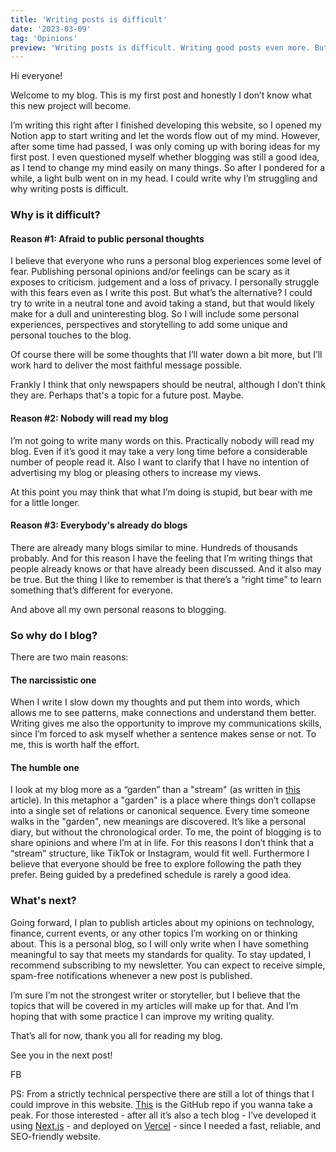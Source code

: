 ```yaml
---
title: 'Writing posts is difficult'
date: '2023-03-09'
tag: 'Opinions'
preview: 'Writing posts is difficult. Writing good posts even more. But is this effort wasted? It think it depends on you.'
---
```


Hi everyone!

Welcome to my blog. This is my first post and honestly I don’t know what this new project will become.

I’m writing this right after I finished developing this website, so I opened my Notion app to start writing and let the words flow out of my mind. However, after some time had passed, I was only coming up with boring ideas for my first post. I even questioned myself whether blogging was still a good idea, as I tend to change my mind easily on many things. So after I pondered for a while, a light bulb went on in my head. I could write why I’m struggling and why writing posts is difficult.

### Why is it difficult?

#### Reason #1: Afraid to public personal thoughts

I believe that everyone who runs a personal blog experiences some level of fear. Publishing personal opinions and/or feelings can be scary as it exposes to criticism. judgement and a loss of privacy. I personally struggle with this fears even as I write this post. But what’s the alternative? I could try to write in a neutral tone and avoid taking a stand, but that would likely make for a dull and uninteresting blog. So I will include some personal experiences, perspectives and storytelling to add some unique and personal touches to the blog.

Of course there will be some thoughts that I’ll water down a bit more, but I’ll work hard to deliver the most faithful message possible.

Frankly I think that only newspapers should be neutral, although I don’t think they are. Perhaps that's a topic for a future post. Maybe.

#### Reason #2: Nobody will read my blog

I’m not going to write many words on this. Practically nobody will read my blog. Even if it’s good it may take a very long time before a considerable number of people read it. Also I want to clarify that I have no intention of advertising my blog or pleasing others to increase my views.

At this point you may think that what I’m doing is stupid, but bear with me for a little longer.

#### Reason #3: Everybody's already do blogs

There are already many blogs similar to mine. Hundreds of thousands probably. And for this reason I have the feeling that I’m writing things that people already knows or that have already been discussed. And it also may be true. But the thing I like to remember is that there’s a “right time” to learn something that’s different for everyone.

And above all my own personal reasons to blogging.

### So why do I blog?

There are two main reasons:

#### The narcissistic one

When I write I slow down my thoughts  and put them into words, which allows me to see patterns, make connections and understand them better. Writing gives me also the opportunity to improve my communications skills, since I’m forced to ask myself whether a sentence makes sense or not. To me, this is worth half the effort.

#### The humble one

I look at my blog more as a “garden” than a "stream" (as written in [this](https://hapgood.us/2015/10/17/the-garden-and-the-stream-a-technopastoral/) article). In this metaphor a "garden" is a place where things don’t collapse into a single set of relations or canonical sequence. Every time someone walks in the "garden", new meanings are discovered. It’s like a personal diary, but without the chronological order. To me, the point of blogging is to share opinions and where I’m at in life. For this reasons I don’t think that a “stream” structure, like TikTok or Instagram, would fit well. Furthermore I believe that everyone should be free to explore following the path they prefer. Being guided by a predefined schedule is rarely a good idea.

### What's next?

Going forward, I plan to publish articles about my opinions on technology, finance, current events, or any other topics I’m working on or thinking about. This is a personal blog, so I will only write when I have something meaningful to say that meets my standards for quality. To stay updated, I recommend subscribing to my newsletter. You can expect to receive simple, spam-free notifications whenever a new post is published.

I’m sure I’m not the strongest writer or storyteller, but I believe that the topics that will be covered in my articles will make up for that. And I’m hoping that with some practice I can improve my writing quality.

That’s all for now, thank you all for reading my blog.

See you in the next post!

FB  

PS: From a strictly technical perspective there are still a lot of things that I could improve in this website. [This](https://github.com/francescobarbieri/francescobarbieri.me) is the GitHub repo if you wanna take a peak. For those interested - after all it’s also a tech blog -  I’ve developed it using [Next.js](https://nextjs.org/) - and deployed on [Vercel](https://vercel.com/) - since I needed a fast, reliable, and SEO-friendly website.